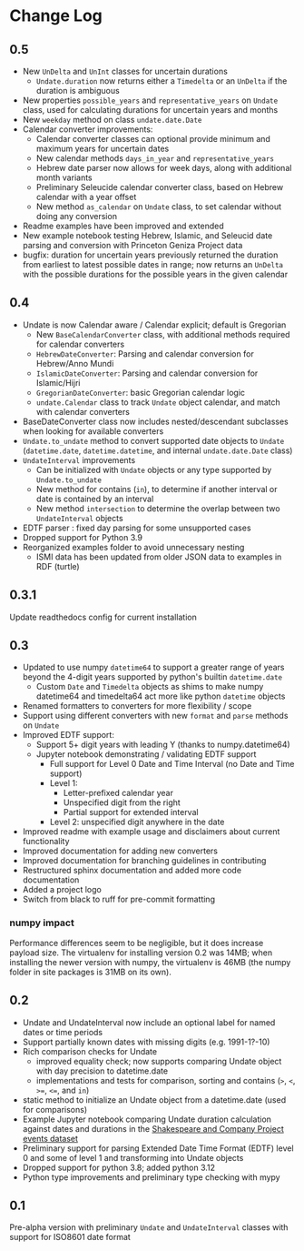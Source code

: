 # Change Log

## 0.5

- New `UnDelta` and `UnInt` classes for uncertain durations
  - `Undate.duration` now returns either a `Timedelta` or an `UnDelta` if the duration is ambiguous
- New properties `possible_years` and `representative_years` on `Undate` class, used for calculating durations for uncertain years and months
- New `weekday` method on class `undate.date.Date`
- Calendar converter improvements:
  - Calendar converter classes can optional provide minimum and maximum years for uncertain dates
  - New calendar methods `days_in_year` and `representative_years`
  - Hebrew date parser now allows for week days, along with additional month variants
  - Preliminary Seleucide calendar converter class, based on Hebrew calendar with a year offset
  - New method `as_calendar` on `Undate` class, to set calendar without doing any conversion
- Readme examples have been improved and extended
- New example notebook testing Hebrew, Islamic, and Seleucid date parsing and conversion with Princeton Geniza Project data
- bugfix: duration for uncertain years previously returned the duration from earliest to latest possible dates in range; now returns an `UnDelta` with the possible durations for the possible years in the given calendar

## 0.4

- Undate is now Calendar aware / Calendar explicit; default is Gregorian
  - New `BaseCalendarConverter` class, with additional methods required for calendar converters
  - `HebrewDateConverter`: Parsing and calendar conversion for Hebrew/Anno Mundi
  - `IslamicDateConverter`: Parsing and calendar conversion for Islamic/Hijri
  - `GregorianDateConverter`: basic Gregorian calendar logic
  - `undate.Calendar` class to track `Undate` object calendar, and match with calendar converters
- BaseDateConverter class now includes nested/descendant subclasses when looking
  for available converters
- `Undate.to_undate` method to convert supported date objects to `Undate` (`datetime.date`, `datetime.datetime`, and internal `undate.date.Date` class)
- `UndateInterval` improvements
  - Can be initialized with `Undate` objects or any type supported by `Undate.to_undate`
  - New method for contains (`in`), to determine if another interval or date is contained by an interval
  - New method `intersection` to determine the overlap between two `UndateInterval` objects
- EDTF parser : fixed day parsing for some unsupported cases
- Dropped support for Python 3.9
- Reorganized examples folder to avoid unnecessary nesting
  - ISMI data has been updated from older JSON data to examples in RDF (turtle)

## 0.3.1

Update readthedocs config for current installation

## 0.3

- Updated to use numpy `datetime64` to support a greater range of years beyond the 4-digit years supported by python's builtin `datetime.date`
  - Custom `Date` and `Timedelta` objects as shims to make numpy datetime64 and timedelta64 act more like python `datetime` objects
- Renamed formatters to converters for more flexibility / scope
- Support using different converters with new `format` and `parse` methods on `Undate`
- Improved EDTF support:
  - Support 5+ digit years with leading Y (thanks to numpy.datetime64)
  - Jupyter notebook demonstrating / validating EDTF support
    - Full support for Level 0 Date and Time Interval (no Date and Time support)
    - Level 1:
      - Letter-prefixed calendar year
      - Unspecified digit from the right
      - Partial support for extended interval
    - Level 2: unspecified digit anywhere in the date
- Improved readme with example usage and disclaimers about current functionality
- Improved documentation for adding new converters
- Improved documentation for branching guidelines in contributing
- Restructured sphinx documentation and added more code documentation
- Added a project logo
- Switch from black to ruff for pre-commit formatting

### numpy impact

Performance differences seem to be negligible, but it does increase payload size. The virtualenv for installing version 0.2 was 14MB; when installing the newer version with numpy, the virtualenv is 46MB (the numpy folder in site packages is 31MB on its own).

## 0.2

- Undate and UndateInterval now include an optional label for named dates or time periods
- Support partially known dates with missing digits (e.g. 1991-1?-10)
- Rich comparison checks for Undate
  - improved equality check; now supports comparing Undate object with day precision to datetime.date
  - implementations and tests for comparison, sorting and contains (`>`, `<`, `>=`, `<=`, and `in`)
- static method to initialize an Undate object from a datetime.date (used for comparisons)
- Example Jupyter notebook comparing Undate duration calculation against
  dates and durations in the [Shakespeare and Company Project](https://shakespeareandco.princeton.edu/) [events dataset](https://doi.org/10.34770/nz90-ym25)
- Preliminary support for parsing Extended Date Time Format (EDTF) level 0 and some of level 1 and transforming into Undate objects
- Dropped support for python 3.8; added python 3.12
- Python type improvements and preliminary type checking with mypy

## 0.1

Pre-alpha version with preliminary `Undate` and `UndateInterval` classes
with support for ISO8601 date format

